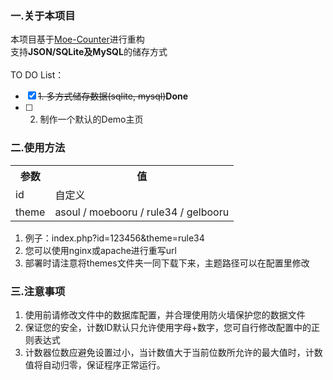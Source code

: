 ### 一.关于本项目
本项目基于[Moe-Counter](https://github.com/journey-ad/Moe-Counter)进行重构<br>
支持**JSON/SQLite及MySQL**的储存方式<br><br>
TO DO List：
- [x] ~~1. 多方式储存数据(sqlite, mysql)~~**Done**
- [ ] 2. 制作一个默认的Demo主页
### 二.使用方法
<table>
  <tr>
    <th>参数</th>
    <th>值</th>
  </tr>
  <tr>
    <td>id</td>
    <td>自定义</td>
  </tr>
  <tr>
    <td>theme</td>
    <td>asoul / moebooru / rule34 / gelbooru</td>
  </tr>
</table>

1. 例子：index.php?id=123456&theme=rule34
2. 您可以使用nginx或apache进行重写url
3. 部署时请注意将themes文件夹一同下载下来，主题路径可以在配置里修改

### 三.注意事项
1. 使用前请修改文件中的数据库配置，并合理使用防火墙保护您的数据文件<br>
2. 保证您的安全，计数ID默认只允许使用字母+数字，您可自行修改配置中的正则表达式<br>
3. 计数器位数应避免设置过小，当计数值大于当前位数所允许的最大值时，计数值将自动归零，保证程序正常运行。